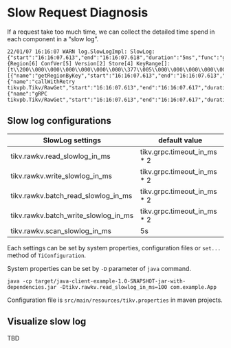# Slow Request Diagnosis

If a request take too much time, we can collect the detailed time spend in each component in a “slow log”.

```
22/01/07 16:16:07 WARN log.SlowLogImpl: SlowLog:{"start":"16:16:07.613","end":"16:16:07.618","duration":"5ms","func":"get","region":"{Region[6] ConfVer[5] Version[2] Store[4] KeyRange[]:[t\\200\\000\\000\\000\\000\\000\\000\\377\\005\\000\\000\\000\\000\\000\\000\\000\\370]}","key":"k1","spans":[{"name":"getRegionByKey","start":"16:16:07.613","end":"16:16:07.613","duration":"0ms"},{"name":"callWithRetry tikvpb.Tikv/RawGet","start":"16:16:07.613","end":"16:16:07.617","duration":"4ms"},{"name":"gRPC tikvpb.Tikv/RawGet","start":"16:16:07.613","end":"16:16:07.617","duration":"4ms"}]}
```

## Slow log configurations

| SlowLog settings | default value |
| -- | -- |
| tikv.rawkv.read_slowlog_in_ms | tikv.grpc.timeout_in_ms * 2 |
| tikv.rawkv.write_slowlog_in_ms | tikv.grpc.timeout_in_ms * 2 |
| tikv.rawkv.batch_read_slowlog_in_ms | tikv.grpc.timeout_in_ms * 2 |
| tikv.rawkv.batch_write_slowlog_in_ms | tikv.grpc.timeout_in_ms * 2 |
| tikv.rawkv.scan_slowlog_in_ms | 5s |

Each settings can be set by system properties, configuration files or `set...` method of `TiConfiguration`.

System properties can be set by `-D` parameter of `java` command.

```
java -cp target/java-client-example-1.0-SNAPSHOT-jar-with-dependencies.jar -Dtikv.rawkv.read_slowlog_in_ms=100 com.example.App
```

Configuration file is `src/main/resources/tikv.properties` in maven projects.

## Visualize slow log

TBD